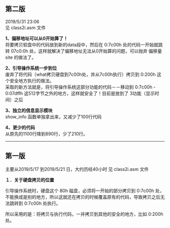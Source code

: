 ## 第二版  
2019/5/31 23:06   <br>
见 class2i.asm 文件   <br>

**1、偏移地址可以从0开始算了！**   
将要拷贝软盘中的代码放到新的data段中，然后在 0:7c00h 处的代码一开始就跳转 07c0:0h 处，这样就解决了偏移地址无法从0开始算的问题，可以抛弃 偏移量 site 的做法了。  

**2、引导操作系统一步到位**  
废弃了将代码（what拷贝硬盘到7c00h处，并从7c00h执行）拷贝到 0:200h 这个安全地方执行的做法。  
采取的新方法就是，将引导操作系统这部分功能的代码－－移动到 0:7c00h - 0:07dffh 这512字节之外的地方，这样就安全了！目前是放到了 3功能（显示时间）之后

**3、独立的信息显示模块**  
show_info 函数单独拿出来，又减少了100行代码  

**4、更少的代码**  
从原先的1100行降到890行，少了210行。 

------

## 第一版   
主要从2019/5/17 到2019/5/21 日，大约历经40小时
见 class2i.asm 文件

**１．关于硬盘拷贝的位置**  

引导操作系统时，硬盘这个 80h 磁盘，必须将一开始的部分拷贝到 0:7c00h 处，不能换成是别的地方，所以这就还在拷贝的时候覆盖原有的代码，导致拷贝之后无法跳转到 0:7c00h 处执行。  

所以采用的是：将拷贝与执行代码，一并拷贝到其他的安全的地方，比如 0:200h 处。

 
